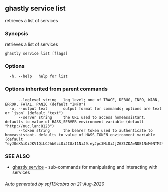 ## ghastly service list

retrieves a list of services

### Synopsis

retrieves a list of services

```
ghastly service list [flags]
```

### Options

```
  -h, --help   help for list
```

### Options inherited from parent commands

```
      --loglevel string   log level; one of TRACE, DEBUG, INFO, WARN, ERROR, FATAL, PANIC (default "INFO")
  -o, --output text       output format for commands; options are text or `json` (default "text")
      --server string     the URL used to access homeassistant. defaults to value of HASS_SERVER environment variable (default "http://nuc.lan:8123")
      --token string      the bearer token used to authenticate to homeassistant. defaults to value of HASS_TOKEN environment variable (default "eyJ0eXAiOiJKV1QiLCJhbGciOiJIUzI1NiJ9.eyJpc3MiOiJjZGZlZDAwNDE1NmM0NTM2YTI4MDRiMmRiMjUzN2JmMCIsImlhdCI6MTU0OTc2Mzc3MywiZXhwIjoxODY1MTIzNzczfQ.wHtNVzQoEb1hY5m86QaEKOIp5pApyO0HZBJBDjfCJZc")
```

### SEE ALSO

* [ghastly service](ghastly_service.md)	 - sub-commands for manipulating and interacting with services

###### Auto generated by spf13/cobra on 21-Aug-2020
